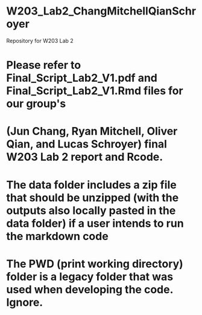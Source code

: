 # W203_Lab2_ChangMitchellQianSchroyer
Repository for W203 Lab 2

# Please refer to Final_Script_Lab2_V1.pdf and Final_Script_Lab2_V1.Rmd files for our group's 
# (Jun Chang, Ryan Mitchell, Oliver Qian, and Lucas Schroyer) final W203 Lab 2 report and Rcode.

# The data folder includes a zip file that should be unzipped (with the outputs also locally pasted in the data folder) if a user intends to run the markdown code
# The PWD (print working directory) folder is a legacy folder that was used when developing the code. Ignore.
